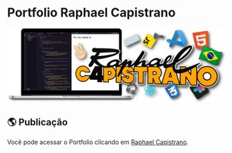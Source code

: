 # Portfolio Raphael Capistrano
<a href="https://raphaelcapistrano.dev.br/">
<img src="https://github.com/C4PISTRANO/Portfolio/blob/main/src/img/BannerRaphaelCapistrano.png">
</a>

## :earth_americas: Publicação

Você pode acessar o Portfolio clicando em [Raphael Capistrano](https://raphaelcapistrano.dev.br/).
